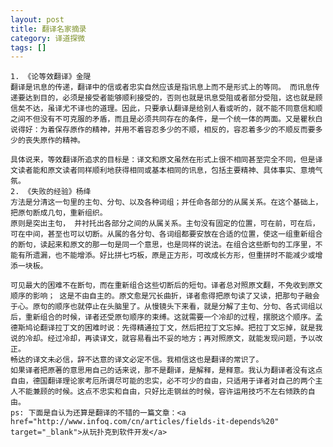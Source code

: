 ```yaml
---
layout: post
title: 翻译名家摘录
category: 译道探微
tags: []
---
```


	1. 《论等效翻译》金隄
	翻译是讯息的传递，翻译中的信或者忠实自然应该是指讯息上而不是形式上的等同。 而讯息传递要达到目的，必须是接受者能够顺利接受的，否则也就是讯息受阻或者部分受阻，这也就是顾信矣不达，虽译尤不译也的道理。因此，只要承认翻译是给别人看或听的，就不能不同意信和顺之间不但没有不可克服的矛盾，而且是必须共同存在的条件，是一个统一体的两面。又是瞿秋白说得好：为着保存原作的精神，并用不着容忍多少的不顺，相反的，容忍着多少的不顺反而要多少的丧失原作的精神。
	
	具体说来，等效翻译所追求的目标是：译文和原文虽然在形式上很不相同甚至完全不同，但是译文读者能和原文读者同样顺利地获得相同或基本相同的讯息，包括主要精神、具体事实、意境气氛。
	2. 《失败的经验》杨绛
	方法是分清这一句里的主句、分句、以及各种词组；并任命各部分的从属关系。在这个基础上，把原句断成几句，重新组织。
	原则是突出主句， 并衬托出各部分之间的从属关系。主句没有固定的位置，可在前，可在后，可在中间，甚至也可以切断。从属的各分句、各词组都要安放在合适的位置，使这一组重新组合的断句，读起来和原文的那一句是同一个意思，也是同样的说法。在组合这些断句的工序里，不能有所遗漏，也不能增添。好比拼七巧板，原是正方形，可改成长方形，但重拼时不能减少或增添一块板。
	
	可见最大的困难不在断句，而在重新组合这些切断后的短句。译者总对照原文翻，不免收到原文顺序的影响； 这是不由自主的。原文愈是冗长曲折，译者愈得把原句读了又读，把那句子融会于心。原句的顺序也就停止在头脑里了。从慢镜头下来看，就是分解了主句、分句、各式词组以后，重新组合的时候，译者还受原句顺序的束缚。这就需要一个冷却的过程，摆脱这个顺序。孟德斯鸠论翻译拉丁文的困难时说：先得精通拉丁文，然后把拉丁文忘掉。把拉丁文忘掉，就是我说的冷却。经过冷却，再读译文，就容易看出不妥的地方；再对照原文，就能发现问题，予以改正。
	畅达的译文未必信，辞不达意的译文必定不信。我相信这也是翻译的常识了。
	如果译者把原著的意思用自己的话来说，那不是翻译，是解释，是释意。我认为翻译者没有这点自由，德国翻译理论家考厄所谓尽可能的忠实，必不可少的自由，只适用于译者对自己的两个主人不能兼顾的时候。这点不忠实和自由，只好比走钢丝的时候，容许运用技巧不左右倾跌的自由。
	ps: 下面是自认为还算是翻译的不错的一篇文章：<a href="http://www.infoq.com/cn/articles/fields-it-depends%20" target="_blank">从玩扑克到软件开发</a>